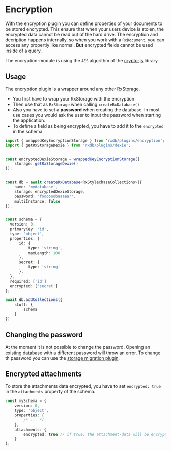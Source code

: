 # Encryption

With the encryption plugin you can define properties of your documents to be stored encrypted. This ensure that when your users device is stolen, the encrypted data cannot be read out of the hard drive.
The encryption and decription happens internally, so when you work with a `RxDocument`, you can access any propertly like normal. **But** encrypted fields cannot be used inside of a query.

The encryption-module is using the `AES` algorithm of the [crypto-js](https://www.npmjs.com/package/crypto-js) library.


## Usage

The encryption plugin is a wrapper around any other [RxStorage](./rx-storage.md). 

- You first have to wrap your RxStorage with the encryption
- Then use that as `RxStorage` when calling `createRxDatabase()`
- Also you have to set a **password** when creating the database. In most use cases you would ask the user to input the password when starting the application.
- To define a field as being encrypted, you have to add it to the `encrypted` in the schema.

```ts
import { wrappedKeyEncryptionStorage } from 'rxdb/plugins/encryption';
import { getRxStorageDexie } from 'rxdb/plugins/dexie';


const encryptedDexieStorage = wrappedKeyEncryptionStorage({
    storage: getRxStorageDexie()
});


const db = await createRxDatabase<RxStylechaseCollections>({
    name: 'mydatabase',
    storage: encryptedDexieStorage,
    password: 'foooooobaaaaar',
    multiInstance: false
});


const schema = {
  version: 0,
  primaryKey: 'id',
  type: 'object',
  properties: {
      id: {
          type: 'string',
          maxLength: 100
      },
      secret: {
          type: 'string'
      },
  },
  required: ['id']
  encrypted: ['secret']
};

await db.addCollections({
    stuff: {
        schema
    }
})

```


## Changing the password

At the moment it is not possible to change the password. Opening an existing database with a different password will throw an error. To change th password you can use the [storage migration plugin](./storage-migration.md).


## Encrypted attachments

To store the attachments data encrypted, you have to set `encrypted: true` in the `attachments` property of the schema.


```ts
const mySchema = {
    version: 0,
    type: 'object',
    properties: {
        /* ... */
    },
    attachments: {
        encrypted: true // if true, the attachment-data will be encrypted with the db-password
    }
};
```
